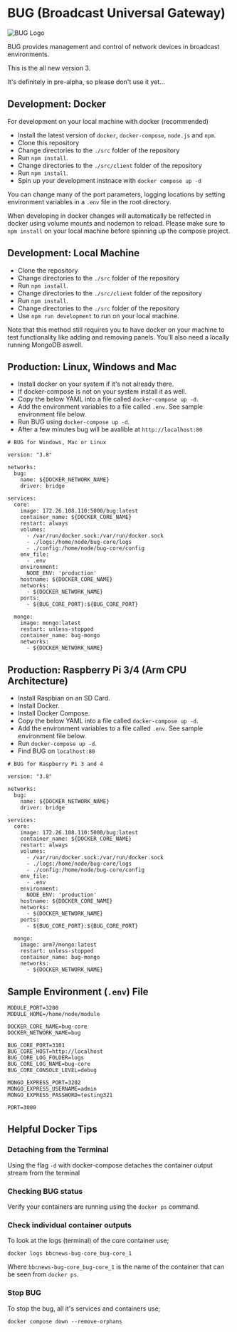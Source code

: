 # BUG (Broadcast Universal Gateway)

![BUG Logo](https://github.com/bbc/bbcnews-bug-core/blob/main/src/client/public/icons/bug-logo-256x256.png?raw=true)

BUG provides management and control of network devices in broadcast environments.

This is the all new version 3.

It's definitely in pre-alpha, so please don't use it yet...

## Development: Docker

For development on your local machine with docker (recommended)

-   Install the latest version of `docker`, `docker-compose`, `node.js` and `npm`.
-   Clone this repository
-   Change directories to the `./src` folder of the repository
-   Run `npm install`.
-   Change directories to the `./src/client` folder of the repository
-   Run `npm install`.
-   Spin up your development instnace with `docker compose up -d`

You can change many of the port parameters, logging locations by setting environment variables in a `.env` file in the root directory.

When developing in docker changes will automatically be relfected in docker using volume mounts and nodemon to reload. Please make sure to `npm install` on your local machine before spinning up the compose project.

## Development: Local Machine

-   Clone the repository
-   Change directories to the `./src` folder of the repository
-   Run `npm install`.
-   Change directories to the `./src/client` folder of the repository
-   Run `npm install`.
-   Change directories to the `./src` folder of the repository
-   Use `npm run development` to run on your local machine.

Note that this method still requires you to have docker on your machine to test functionality like adding and removing panels. You'll also need a locally running MongoDB aswell.

## Production: Linux, Windows and Mac

-   Install docker on your system if it's not already there.
-   If docker-compose is not on your system install it as well.
-   Copy the below YAML into a file called `docker-compose up -d`.
-   Add the environment variables to a file called `.env`. See sample environment file below.
-   Run BUG using `docker-compose up -d`.
-   After a few minutes bug will be avalible at `http://localhost:80`

```
# BUG for Windows, Mac or Linux

version: "3.8"

networks:
  bug:
    name: ${DOCKER_NETWORK_NAME}
    driver: bridge

services:
  core:
    image: 172.26.108.110:5000/bug:latest
    container_name: ${DOCKER_CORE_NAME}
    restart: always
    volumes:
      - /var/run/docker.sock:/var/run/docker.sock
      - ./logs:/home/node/bug-core/logs
      - ./config:/home/node/bug-core/config
    env_file:
      - .env
    environment:
      NODE_ENV: 'production'
    hostname: ${DOCKER_CORE_NAME}
    networks:
      - ${DOCKER_NETWORK_NAME}
    ports:
      - ${BUG_CORE_PORT}:${BUG_CORE_PORT}

  mongo:
    image: mongo:latest
    restart: unless-stopped
    container_name: bug-mongo
    networks:
      - ${DOCKER_NETWORK_NAME}
```

## Production: Raspberry Pi 3/4 (Arm CPU Architecture)

-   Install Raspbian on an SD Card.
-   Install Docker.
-   Install Docker Compose.
-   Copy the below YAML into a file called `docker-compose up -d`.
-   Add the environment variables to a file called `.env`. See sample environment file below.
-   Run `docker-compose up -d`.
-   Find BUG on `localhost:80`

```
# BUG for Raspberry Pi 3 and 4

version: "3.8"

networks:
  bug:
    name: ${DOCKER_NETWORK_NAME}
    driver: bridge

services:
  core:
    image: 172.26.108.110:5000/bug:latest
    container_name: ${DOCKER_CORE_NAME}
    restart: always
    volumes:
      - /var/run/docker.sock:/var/run/docker.sock
      - ./logs:/home/node/bug-core/logs
      - ./config:/home/node/bug-core/config
    env_file:
      - .env
    environment:
      NODE_ENV: 'production'
    hostname: ${DOCKER_CORE_NAME}
    networks:
      - ${DOCKER_NETWORK_NAME}
    ports:
      - ${BUG_CORE_PORT}:${BUG_CORE_PORT}

  mongo:
    image: arm7/mongo:latest
    restart: unless-stopped
    container_name: bug-mongo
    networks:
      - ${DOCKER_NETWORK_NAME}
```

## Sample Environment (`.env`) File

```
MODULE_PORT=3200
MODULE_HOME=/home/node/module

DOCKER_CORE_NAME=bug-core
DOCKER_NETWORK_NAME=bug

BUG_CORE_PORT=3101
BUG_CORE_HOST=http://localhost
BUG_CORE_LOG_FOLDER=logs
BUG_CORE_LOG_NAME=bug-core
BUG_CORE_CONSOLE_LEVEL=debug

MONGO_EXPRESS_PORT=3202
MONGO_EXPRESS_USERNAME=admin
MONGO_EXPRESS_PASSWORD=testing321

PORT=3000
```

## Helpful Docker Tips

### Detaching from the Terminal

Using the flag `-d` with docker-compose detaches the container output stream from the terminal

### Checking BUG status

Verify your containers are running using the `docker ps` command.

### Check individual container outputs

To look at the logs (terminal) of the core container use;

`docker logs bbcnews-bug-core_bug-core_1`

Where `bbcnews-bug-core_bug-core_1` is the name of the container that can be seen from `docker ps`.

### Stop BUG

To stop the bug, all it's services and containers use;

`docker compose down --remove-orphans`
